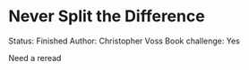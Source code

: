 # Never Split the Difference

Status: Finished
Author: Christopher Voss
Book challenge: Yes

Need a reread